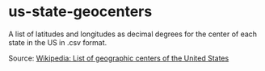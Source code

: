 # us-state-geocenters
A list of latitudes and longitudes as decimal degrees for the center of each state in the US in .csv format.

Source: [Wikipedia: List of geographic centers of the United States](https://en.wikipedia.org/wiki/List_of_geographic_centers_of_the_United_States)
